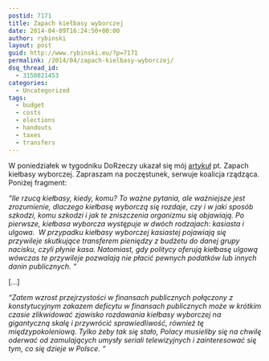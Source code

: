 ```yaml
---
postid: 7171
title: Zapach kiełbasy wyborczej
date: 2014-04-09T16:24:50+00:00
author: rybinski
layout: post
guid: http://www.rybinski.eu/?p=7171
permalink: /2014/04/zapach-kielbasy-wyborczej/
dsq_thread_id:
  - 3150821453
categories:
  - Uncategorized
tags:
  - budget
  - costs
  - elections
  - handouts
  - taxes
  - transfers
---
```

W poniedziałek w tygodniku DoRzeczy ukazał się mój [artykuł](http://dorzeczy.pl/id,2914/Zapach-kielbasy-wyborczej.html) pt. Zapach kiełbasy wyborczej. Zapraszam na poczęstunek, serwuje koalicja rządząca. Poniżej fragment:

_“Ile rzucą kiełbasy, kiedy, komu? To ważne pytania, ale ważniejsze jest zrozumienie, dlaczego kiełbasę wyborczą się rozdaje, czy i w jaki sposób szkodzi, komu szkodzi i jak te zniszczenia organizmu się objawiają. Po pierwsze, kiełbasa wyborcza występuje w dwóch rodzajach: kasiasta i ulgowa.  W przypadku kiełbasy wyborczej kasiastej pojawiają się przywileje skutkujące transferem pieniędzy z budżetu do danej grupy nacisku, czyli płynie kasa. Natomiast, gdy politycy oferują kiełbasę ulgową wówczas te przywileje pozwalają nie płacić pewnych podatków lub innych danin publicznych. “_

[...]

_“Zatem wzrost przejrzystości w finansach publicznych połączony z konstytucyjnym zakazem deficytu w finansach publicznych może w krótkim czasie zlikwidować zjawisko rozdawania kiełbasy wyborczej na gigantyczną skalę i przywrócić sprawiedliwość, również tę międzypokoleniową. Tylko żeby tak się stało, Polacy musieliby się na chwilę oderwać od zamulających umysły seriali telewizyjnych i zainteresować się tym, co się dzieje w Polsce. “_
